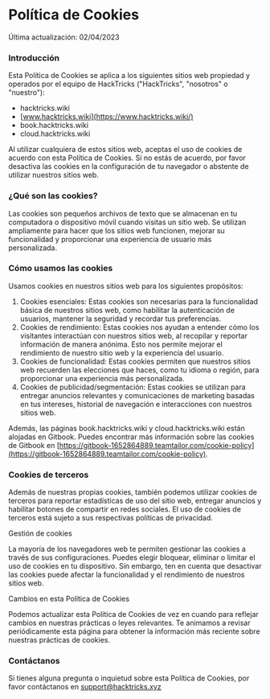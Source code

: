 # Política de Cookies

Última actualización: 02/04/2023

### Introducción

Esta Política de Cookies se aplica a los siguientes sitios web propiedad y operados por el equipo de HackTricks ("HackTricks", "nosotros" o "nuestro"):

* hacktricks.wiki
* [www.hacktricks.wiki](https://www.hacktricks.wiki/)
* book.hacktricks.wiki
* cloud.hacktricks.wiki

Al utilizar cualquiera de estos sitios web, aceptas el uso de cookies de acuerdo con esta Política de Cookies. Si no estás de acuerdo, por favor desactiva las cookies en la configuración de tu navegador o abstente de utilizar nuestros sitios web.

### ¿Qué son las cookies?

Las cookies son pequeños archivos de texto que se almacenan en tu computadora o dispositivo móvil cuando visitas un sitio web. Se utilizan ampliamente para hacer que los sitios web funcionen, mejorar su funcionalidad y proporcionar una experiencia de usuario más personalizada.

### Cómo usamos las cookies

Usamos cookies en nuestros sitios web para los siguientes propósitos:

1. Cookies esenciales: Estas cookies son necesarias para la funcionalidad básica de nuestros sitios web, como habilitar la autenticación de usuarios, mantener la seguridad y recordar tus preferencias.
2. Cookies de rendimiento: Estas cookies nos ayudan a entender cómo los visitantes interactúan con nuestros sitios web, al recopilar y reportar información de manera anónima. Esto nos permite mejorar el rendimiento de nuestro sitio web y la experiencia del usuario.
3. Cookies de funcionalidad: Estas cookies permiten que nuestros sitios web recuerden las elecciones que haces, como tu idioma o región, para proporcionar una experiencia más personalizada.
4. Cookies de publicidad/segmentación: Estas cookies se utilizan para entregar anuncios relevantes y comunicaciones de marketing basadas en tus intereses, historial de navegación e interacciones con nuestros sitios web.

Además, las páginas book.hacktricks.wiki y cloud.hacktricks.wiki están alojadas en Gitbook. Puedes encontrar más información sobre las cookies de Gitbook en [https://gitbook-1652864889.teamtailor.com/cookie-policy](https://gitbook-1652864889.teamtailor.com/cookie-policy).

### Cookies de terceros

Además de nuestras propias cookies, también podemos utilizar cookies de terceros para reportar estadísticas de uso del sitio web, entregar anuncios y habilitar botones de compartir en redes sociales. El uso de cookies de terceros está sujeto a sus respectivas políticas de privacidad.

Gestión de cookies

La mayoría de los navegadores web te permiten gestionar las cookies a través de sus configuraciones. Puedes elegir bloquear, eliminar o limitar el uso de cookies en tu dispositivo. Sin embargo, ten en cuenta que desactivar las cookies puede afectar la funcionalidad y el rendimiento de nuestros sitios web.

Cambios en esta Política de Cookies

Podemos actualizar esta Política de Cookies de vez en cuando para reflejar cambios en nuestras prácticas o leyes relevantes. Te animamos a revisar periódicamente esta página para obtener la información más reciente sobre nuestras prácticas de cookies.

### Contáctanos

Si tienes alguna pregunta o inquietud sobre esta Política de Cookies, por favor contáctanos en [support@hacktricks.xyz](mailto:support@hacktricks.xyz)
